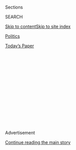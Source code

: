 <div id="app">

<div>

<div>

<div>

<div class="NYTAppHideMasthead css-1q2w90k e1suatyy0">

<div class="section css-ui9rw0 e1suatyy2">

<div class="css-eph4ug er09x8g0">

<div class="css-6n7j50">

</div>

<span class="css-1dv1kvn">Sections</span>

<div class="css-10488qs">

<span class="css-1dv1kvn">SEARCH</span>

</div>

[Skip to content](#site-content)[Skip to site
index](#site-index)

</div>

<div id="masthead-section-label" class="css-1wr3we4 eaxe0e00">

[Politics](https://www.nytimes.com/section/politics)

</div>

<div class="css-10698na e1huz5gh0">

</div>

</div>

<div id="masthead-bar-one" class="section hasLinks css-15hmgas e1csuq9d3">

<div class="css-uqyvli e1csuq9d0">

</div>

<div class="css-1uqjmks e1csuq9d1">

</div>

<div class="css-9e9ivx">

[](https://myaccount.nytimes.com/auth/login?response_type=cookie&client_id=vi)

</div>

<div class="css-1bvtpon e1csuq9d2">

[Today’s
Paper](https://www.nytimes.com/section/todayspaper)

</div>

</div>

</div>

</div>

<div data-aria-hidden="false">

<div id="site-content" data-role="main">

<div>

<div class="css-1aor85t" style="opacity:0.000000001;z-index:-1;visibility:hidden">

<div class="css-1hqnpie">

<div class="css-epjblv">

<span class="css-17xtcya">[Politics](/section/politics)</span><span class="css-x15j1o">|</span><span class="css-fwqvlz">Inauguration
Protesters and Police Clash on Washington’s
Streets</span>

</div>

<div class="css-k008qs">

<div class="css-1iwv8en">

<span class="css-18z7m18"></span>

<div>

</div>

</div>

<span class="css-1n6z4y">https://nyti.ms/2jHq84m</span>

<div class="css-1705lsu">

<div class="css-4xjgmj">

<div class="css-4skfbu" data-role="toolbar" data-aria-label="Social Media Share buttons, Save button, and Comments Panel with current comment count" data-testid="share-tools">

  - 
  - 
  - 
  - 
    
    <div class="css-6n7j50">
    
    </div>

  - 
  - 

</div>

</div>

</div>

</div>

</div>

</div>

<div class="css-13pd83m">

</div>

<div id="top-wrapper" class="css-1sy8kpn">

<div id="top-slug" class="css-l9onyx">

Advertisement

</div>

[Continue reading the main
story](#after-top)

<div class="ad top-wrapper" style="text-align:center;height:100%;display:block;min-height:250px">

<div id="top" class="place-ad" data-position="top" data-size-key="top">

</div>

</div>

<div id="after-top">

</div>

</div>

<div id="sponsor-wrapper" class="css-1hyfx7x">

<div id="sponsor-slug" class="css-19vbshk">

Supported by

</div>

[Continue reading the main
story](#after-sponsor)

<div id="sponsor" class="ad sponsor-wrapper" style="text-align:center;height:100%;display:block">

</div>

<div id="after-sponsor">

</div>

</div>

<div class="css-1vkm6nb ehdk2mb0">

# Inauguration Protesters and Police Clash on Washington’s Streets

</div>

![<span class="css-16f3y1r e13ogyst0">Protesters, rallying in the
streets of Washington, broke windows and destroyed property shortly
before the inauguration of Donald J.
Trump.</span><span class="css-cch8ym"><span class="css-1dv1kvn">Credit</span><span class="css-cnj6d5 e1z0qqy90" itemprop="copyrightHolder"><span class="css-1ly73wi e1tej78p0">Credit...</span><span>Victor
J. Blue for The New York
Times</span></span></span>](https://static01.nyt.com/images/2017/01/21/us/21protests/21protests-videoSixteenByNine3000.jpg)

<div class="css-xt80pu e12qa4dv0">

<div class="css-18e8msd">

<div class="css-vp77d3 epjyd6m0">

<div class="css-1baulvz">

By [<span class="css-1baulvz" itemprop="name">Michael S.
Schmidt</span>](http://www.nytimes.com/by/michael-s-schmidt),
[<span class="css-1baulvz" itemprop="name">Nick
Corasaniti</span>](http://www.nytimes.com/by/nick-corasaniti) and
[<span class="css-1baulvz last-byline" itemprop="name">Matt
Flegenheimer</span>](http://www.nytimes.com/by/matt-flegenheimer)

</div>

</div>

  - Jan. 20,
    2017

  - 
    
    <div class="css-4xjgmj">
    
    <div class="css-d8bdto" data-role="toolbar" data-aria-label="Social Media Share buttons, Save button, and Comments Panel with current comment count" data-testid="share-tools">
    
      - 
      - 
      - 
      - 
        
        <div class="css-6n7j50">
        
        </div>
    
      - 
      - 
    
    </div>
    
    </div>

</div>

</div>

<div class="section meteredContent css-1r7ky0e" name="articleBody" itemprop="articleBody">

<div class="css-1fanzo5 StoryBodyCompanionColumn">

<div class="css-53u6y8">

WASHINGTON — A spate of violence erupted on Friday in the nation’s
capital, as protesters damaged storefronts, threw rocks and bricks at
police officers and lit a limousine on fire.

Phalanxes of police officers used pepper spray, flash grenades and other
nonlethal crowd-control tools to disperse the protesters. By the end of
the day, six police officers had sustained minor injuries and more than
200 people had been arrested.

Many of the protesters were dressed in black, wore face masks and
carried flags associated with anti-fascist groups. They congregated on a
series of streets just blocks from the parade where Donald J. Trump
passed as he made his way to the White House for the first time as
president, their activities creating a distraction as television
networks played live footage of the clashes.

</div>

</div>

<div class="css-79elbk" data-testid="photoviewer-wrapper">

<div class="css-z3e15g" data-testid="photoviewer-wrapper-hidden">

</div>

<div class="css-1a48zt4 ehw59r15" data-testid="photoviewer-children">

![<span class="css-16f3y1r e13ogyst0" data-aria-hidden="true">Police and
protesters clashed on K Street in Washington on Friday after President
Trump was
inaugurated.</span><span class="css-cnj6d5 e1z0qqy90" itemprop="copyrightHolder"><span class="css-1ly73wi e1tej78p0">Credit...</span><span>Victor
J. Blue for The New York
Times</span></span>](https://static01.nyt.com/images/2017/01/21/us/21protests-2/21protests-2-articleInline.jpg?quality=75&auto=webp&disable=upscale)

</div>

</div>

<div class="css-1fanzo5 StoryBodyCompanionColumn">

<div class="css-53u6y8">

The violence was focused not only on the police. Richard B. Spencer, a
leader of the so-called alt-right, a far-right fringe movement that
embraces white nationalism and a range of racist and anti-immigrant
positions, was punched in the face by a protester as Mr. Spencer gave an
interview on the street, according to a video posted on Twitter.

</div>

</div>

<div class="css-1fanzo5 StoryBodyCompanionColumn">

<div class="css-53u6y8">

“We’re not peaceful,” said one of the masked protesters who, like many
others who clashed with the police, ran away after being approached by
reporters.

While the clashes occurred, thousands of peaceful protesters marched
across the country as they voiced anti-Trump slogans. In New York, seven
people were arrested when they blocked the sidewalk outside Trump
Tower.

</div>

</div>

<div class="css-1sngw6j">

[](https://www.nytimes.com/interactive/2017/01/17/us/inauguration-protests.html)

<div class="css-1eoytci">

![](https://static01.nyt.com/images/2017/01/17/us/trump-inauguration-protests-1484347704033/trump-inauguration-protests-1484347704033-thumbLarge.png)

</div>

<div class="css-1rha1bf">

## Where Protests Are Happening on Inauguration Day

President-elect Donald J. Trump’s inauguration is expected to draw
thousands of protesters to Washington.

</div>

</div>

<div class="css-1fanzo5 StoryBodyCompanionColumn">

<div class="css-53u6y8">

Protesters in San Francisco formed a blockade across train tracks,
leading to eight arrests, and chained themselves to the downtown offices
of Uber and Wells Fargo. In the central business district of Portland,
Ore., banks, clothing retailers and a jewelry store boarded up windows
and covered walls to limit vandalism. Chants in English and Spanish
broke out in front of the Capitol in Phoenix.

</div>

</div>

<div class="css-1fanzo5 StoryBodyCompanionColumn">

<div class="css-53u6y8">

“This is one of the darkest days in the history of our country,” said
Adelle Wallace, 75, during a rain-soaked march in Los Angeles.

The violence in Washington began about an hour before Mr. Trump was
sworn in at noon. Storefront windows at a Bank of America and a
Starbucks several blocks from the parade route were smashed, leading to
many arrests.

</div>

</div>

![<span class="css-16f3y1r e13ogyst0">The police fired flash grenades at
protesters gathered on the intersection of 12th and K Streets in
downtown
Washington.</span><span class="css-cch8ym"><span class="css-1dv1kvn">Credit</span><span class="css-cnj6d5 e1z0qqy90" itemprop="copyrightHolder"><span class="css-1ly73wi e1tej78p0">Credit...</span><span>Nick
Corasiniti</span></span></span>](https://static01.nyt.com/images/2017/01/21/us/21inauguration-corasiniti/21inauguration-corasiniti-videoSixteenByNineJumbo1600.jpg)

<div class="css-1fanzo5 StoryBodyCompanionColumn">

<div class="css-53u6y8">

Around 2 p.m., as Mr. Trump ate lunch on Capitol Hill with lawmakers and
supporters, the protests expanded and turned violent. Protesters hurled
rocks and bricks at police officers several blocks from the parade
route. Officers with helmets and riot shields tried to disperse the
protesters by using flash grenades and pepper spray.

After being pushed back a block, protesters outside the Washington Post
building lit a fire in the middle of the street, smashed the windows of
a limousine and then lit it on fire. The police, using more flash
grenades, cleared a path for fire trucks as protesters retreated to a
park.

The violence attracted a throng of onlookers, journalists and peaceful
protesters who had marched earlier in the day.

</div>

</div>

<div class="css-1fanzo5 StoryBodyCompanionColumn">

<div class="css-53u6y8">

Reed Arahood, 34, of Massachusetts, who had come to Washington to be
part of the peaceful protests, said she was ambivalent about the
violence.

“I don’t think I have words to accurately describe how I feel about
them,” she said about the protesters. She added that she felt
“solidarity” but also was “absolutely” concerned about the image of
violent protests.

But over all the scene of thousands of protesters gave her hope.

“I feel pretty proud of the number who showed up today,” she said.
“Looking strangers in the eye and knowing that we’re together and
talking with people from all over the country who have come here to
express their concerns about what is going to happen in the next four
years and what is already happening in our country. I feel really good
about that.”

</div>

</div>

![<span class="css-16f3y1r e13ogyst0">Donald J. Trump took the oath of
office, becoming the 45th president of the United States on
Friday.</span><span class="css-cch8ym"><span class="css-1dv1kvn">Credit</span><span class="css-cnj6d5 e1z0qqy90" itemprop="copyrightHolder"><span class="css-1ly73wi e1tej78p0">Credit...</span><span>Doug
Mills/The New York
Times</span></span></span>](https://static01.nyt.com/images/2017/01/21/universal/21inaugurationphotos10/21inaugurationphotos10-videoSixteenByNineJumbo1600.jpg)

<div class="css-1fanzo5 StoryBodyCompanionColumn">

<div class="css-53u6y8">

Along several access points to view the inauguration, the protesters
hoped simply to put themselves in the way, locking arms, forming human
blockades in front of both public and ticketed entrances. The police
directed attendees around the corners of blockades, sometimes in single
file, forcing some ticketed attendees to wait nearly an hour in line to
trickle past the protests.

Content with their success disrupting the flow of attendees, about 150
protesters gathered downtown in McPherson Square, breaking off in groups
to march along I Street. An organizer advised two dozen people on the
day’s aims: to disrupt Mr. Trump’s celebration as much as possible — an
objective, he predicted, that would rankle “mainly police officers and
Trump supporters.”

“Police officers,” a woman in the crowd grumbled, “are Trump
supporters.”

A few attendees drummed on buckets, nodding at the instructions. Some
wondered about divine intervention as the day turned rainy. “It’s the
earth crying about the climate-denial president,” said Elodie Huttner,
52.

</div>

</div>

<div class="css-1fanzo5 StoryBodyCompanionColumn">

<div class="css-53u6y8">

Rallies have been planned all over the country all weekend, cresting
with a women’s march in Washington on Saturday.

Despite the disruptions, some in Washington were able to find moments of
normalcy.

Molly Schwizer, 52, a government employee who had the day off, left the
quiet neighborhood in northwestern Washington where she lives to check
out the chaotic and heavily policed streets of downtown, where
protesters vied with Trump supporters.

“I wanted to see what this was all about,” she said, motioning toward
Saks Off 5th, the discount branch of the New York department store.
“And,” she added, “I had some shopping to do.”

By midafternoon, she had seen enough of the protesters (“they should
clean up,” she said) and the Trump supporters (no comment — she does
have a government job, after all). Also, it was raining — and so it was
time to shop.

</div>

</div>

<div class="css-cfo9c3">

</div>

</div>

<div>

</div>

<div>

</div>

<div>

</div>

<div>

<div id="bottom-wrapper" class="css-1ede5it">

<div id="bottom-slug" class="css-l9onyx">

Advertisement

</div>

[Continue reading the main
story](#after-bottom)

<div id="bottom" class="ad bottom-wrapper" style="text-align:center;height:100%;display:block;min-height:90px">

</div>

<div id="after-bottom">

</div>

</div>

</div>

</div>

</div>

## Site Index

<div>

</div>

## Site Information Navigation

  - [© <span>2020</span> <span>The New York Times
    Company</span>](https://help.nytimes.com/hc/en-us/articles/115014792127-Copyright-notice)

<!-- end list -->

  - [NYTCo](https://www.nytco.com/)
  - [Contact
    Us](https://help.nytimes.com/hc/en-us/articles/115015385887-Contact-Us)
  - [Work with us](https://www.nytco.com/careers/)
  - [Advertise](https://nytmediakit.com/)
  - [T Brand Studio](http://www.tbrandstudio.com/)
  - [Your Ad
    Choices](https://www.nytimes.com/privacy/cookie-policy#how-do-i-manage-trackers)
  - [Privacy](https://www.nytimes.com/privacy)
  - [Terms of
    Service](https://help.nytimes.com/hc/en-us/articles/115014893428-Terms-of-service)
  - [Terms of
    Sale](https://help.nytimes.com/hc/en-us/articles/115014893968-Terms-of-sale)
  - [Site
    Map](https://spiderbites.nytimes.com)
  - [Help](https://help.nytimes.com/hc/en-us)
  - [Subscriptions](https://www.nytimes.com/subscription?campaignId=37WXW)

</div>

</div>

</div>

</div>
